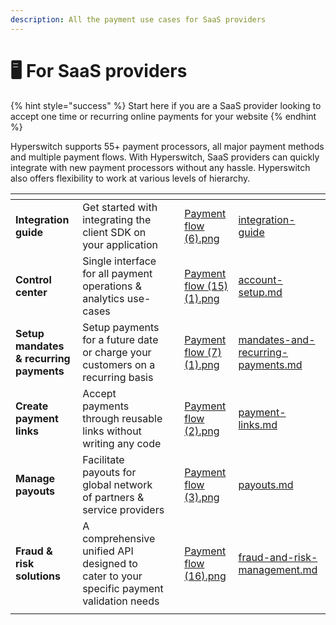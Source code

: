 ```yaml
---
description: All the payment use cases for SaaS providers
---
```


# 🖥️ For SaaS providers

{% hint style="success" %}
Start here if you are a SaaS provider looking to accept one time or recurring online payments for your website
{% endhint %}

Hyperswitch supports 55+ payment processors, all major payment methods and multiple payment flows. With Hyperswitch, SaaS providers can quickly integrate with new payment processors without any hassle. Hyperswitch also offers flexibility to work at various levels of hierarchy.

<table data-view="cards"><thead><tr><th></th><th></th><th></th><th data-hidden data-card-cover data-type="files"></th><th data-hidden data-card-target data-type="content-ref"></th></tr></thead><tbody><tr><td><strong>Integration guide</strong></td><td>Get started with integrating the client SDK on your application </td><td></td><td><a href="../.gitbook/assets/Payment flow (6).png">Payment flow (6).png</a></td><td><a href="../hyperswitch-cloud/integration-guide/">integration-guide</a></td></tr><tr><td><strong>Control center</strong></td><td>Single interface for all payment operations &#x26; analytics use-cases</td><td></td><td><a href="../.gitbook/assets/Payment flow (15) (1).png">Payment flow (15) (1).png</a></td><td><a href="../hyperswitch-cloud/account-setup.md">account-setup.md</a></td></tr><tr><td><strong>Setup mandates &#x26; recurring payments</strong></td><td>Setup payments for a future date or charge your customers on a recurring basis</td><td></td><td><a href="../.gitbook/assets/Payment flow (7) (1).png">Payment flow (7) (1).png</a></td><td><a href="../features/payment-flows-and-management/mandates-and-recurring-payments.md">mandates-and-recurring-payments.md</a></td></tr><tr><td><strong>Create payment links</strong> </td><td>Accept payments through reusable links without writing any code</td><td></td><td><a href="../.gitbook/assets/Payment flow (2).png">Payment flow (2).png</a></td><td><a href="../features/payment-flows-and-management/payment-links.md">payment-links.md</a></td></tr><tr><td><strong>Manage payouts</strong></td><td>Facilitate payouts for global network of partners &#x26; service providers</td><td></td><td><a href="../.gitbook/assets/Payment flow (3).png">Payment flow (3).png</a></td><td><a href="../features/payment-flows-and-management/payouts.md">payouts.md</a></td></tr><tr><td><strong>Fraud &#x26; risk solutions</strong></td><td>A comprehensive unified API designed to cater to your specific payment validation needs</td><td></td><td><a href="../.gitbook/assets/Payment flow (16).png">Payment flow (16).png</a></td><td><a href="../features/merchant-controls/fraud-and-risk-management.md">fraud-and-risk-management.md</a></td></tr><tr><td></td><td></td><td></td><td></td><td></td></tr></tbody></table>
